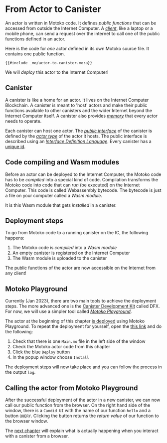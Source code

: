 # From Actor to Canister

An actor is written in Motoko code. It defines _public functions_ that can be accessed from outside the Internet Computer. A [_client_](/internet-computer-programming-concepts/canister-calling.html), like a laptop or a mobile phone, can send a request over the internet to call one of the public functions defined in an actor.

Here is the code for _one_ actor defined in its own Motoko source file. It contains one public function.

```motoko
{{#include _mo/actor-to-canister.mo:a}}
```

We will _deploy_ this actor to the Internet Computer!

## Canister

A canister is like a home for an actor. It lives on the Internet Computer Blockchain. A canister is meant to 'host' actors and make their public functions available to other canisters and the wider Internet beyond the Internet Computer itself. A canister also provides [_memory_](/internet-computer-programming-concepts/basic-memory-persistence.html#canister-main-memory) that every actor needs to operate.

Each canister can host one actor. The [_public interface_](/internet-computer-programming-concepts/async-data/candid.html#actor-interfaces) of the canister is defined by the [_actor type_](/internet-computer-programming-concepts/actors.html#actor-type) of the actor it hosts. The public interface is described using an [_Interface Definition Language_](/internet-computer-programming-concepts/async-data/shared-types.html). Every canister has a [unique id](/internet-computer-programming-concepts/principals-and-authentication.html).

## Code compiling and Wasm modules

Before an actor can be deployed to the Internet Computer, the Motoko code has to be _compiled_ into a special kind of code. Compilation transforms the Motoko code into code that can _run_ (be executed) on the Internet Computer. This code is called Webassembly bytecode. The bytecode is just a file on your computer called a _Wasm module_.

It is this Wasm module that gets _installed_ in a canister.

## Deployment steps

To go from Motoko code to a running canister on the IC, the following happens:

1. The Motoko code is _compiled_ into a _Wasm module_
2. An empty canister is registered on the Internet Computer
3. The Wasm module is uploaded to the canister

The public functions of the actor are now accessible on the Internet from any client!

## Motoko Playground

Currently (Jan 2023), there are two main tools to achieve the deployment steps. The more advanced one is the [Canister Development Kit](/project-deployment/installing-sdk.html) called DFX. For now, we will use a simpler tool called [_Motoko Playground_](https://m7sm4-2iaaa-aaaab-qabra-cai.raw.ic0.app/).

The actor at the beginning of this chapter [is deployed](https://m7sm4-2iaaa-aaaab-qabra-cai.raw.ic0.app/?tag=262732315) using Motoko Playground. To repeat the deployment for yourself, open the [this link](https://m7sm4-2iaaa-aaaab-qabra-cai.raw.ic0.app/?tag=262732315) and do the following:

1. Check that there is one `Main.mo` file in the left side of the window
2. Check the Motoko actor code from this chapter
3. Click the blue `Deploy` button
4. In the popup window choose `Install`

The deployment steps will now take place and you can follow the process in the output `log`.

## Calling the actor from Motoko Playground

After the successful deployment of the actor in a new canister, we can now call our public function from the browser. On the right hand side of the window, there is a `Candid UI` with the name of our function `hello` and a button `QUERY`. Clicking the button returns the _return value_ of our function to the browser window.

The [next chapter](/internet-computer-programming-concepts/canister-calling.html) will explain what is actually happening when you interact with a canister from a browser.
